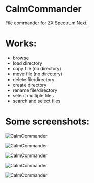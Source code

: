 # CalmCommander
 File commander for ZX Spectrum Next. 

# Works:
- browse
- load directory
- copy file (no directory)
- move file (no directory)
- delete file/directory
- create directory
- rename file/directory
- select multiple files
- search and select files

# Some screenshots:

![CalmCommander](http://www.mb-maniax.cz/calmcommander/image5.png)

![CalmCommander](http://www.mb-maniax.cz/calmcommander/image4.png)

![CalmCommander](http://www.mb-maniax.cz/calmcommander/image1.png)

![CalmCommander](http://www.mb-maniax.cz/calmcommander/image2.png)

![CalmCommander](http://www.mb-maniax.cz/calmcommander/image3.png)
